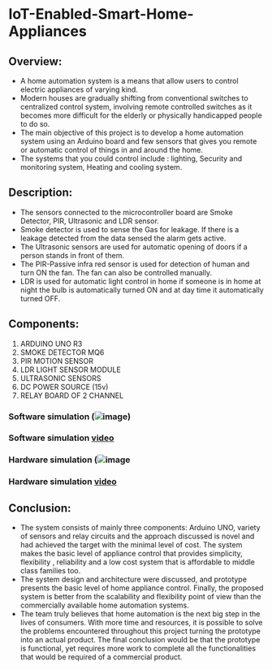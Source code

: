 # IoT-Enabled-Smart-Home-Appliances
## Overview:
* A home automation system is a means that allow users to control electric appliances of varying kind.
* Modern houses are gradually shifting from conventional switches to centralized control system, involving remote controlled switches as it becomes more difficult for the elderly or physically handicapped people to do so. 
* The main objective of this project is to develop a home automation system using an Arduino board and few sensors that gives you remote or automatic control of things in and around the home.
* The systems that you could control include : lighting, Security and monitoring system, Heating and cooling system.

## Description:
* The sensors connected to the microcontroller board are Smoke Detector, PIR, Ultrasonic and LDR sensor.
* Smoke detector is used to sense the Gas for leakage. If there is a leakage detected from the data sensed the alarm gets active.
* The Ultrasonic sensors are used for automatic opening of doors if a person stands in front of them.
* The PIR-Passive infra red sensor is used for detection of human and turn ON the fan. The fan can also be controlled manually.
* LDR is used for automatic light control in home if someone is in home at night the bulb is automatically turned ON and at day time it automatically turned OFF.


## Components:
1. ARDUINO UNO R3
2. SMOKE DETECTOR MQ6
3. PIR MOTION SENSOR
4. LDR LIGHT SENSOR MODULE
5. ULTRASONIC SENSORS
6. DC POWER SOURCE (15v) 
7. RELAY BOARD OF 2 CHANNEL

### Software simulation (![image](https://github.com/gokulkumar1014/IoT-Enabled-Smart-Home-Appliances/assets/161945757/fd30fdc2-5d49-4b3f-a4f0-9b28c2f708e2))

### Software simulation [video](https://www.tinkercad.com/things/7vnI6YrRXnL-iot-enabled-smart-home-appliances)

### Hardware simulation (![image](https://github.com/gokulkumar1014/IoT-Enabled-Smart-Home-Appliances/assets/161945757/f67db0bc-e3d8-4269-ab29-4a06213d9387)

### Hardware simulation [video](https://drive.google.com/drive/folders/1hYtEOlbSIN-kPfIEUUbqrQnMM91C2-rN)


## Conclusion:
* The system consists of mainly three components: Arduino UNO, variety of sensors and relay circuits and the approach discussed is novel and had achieved the target with the minimal level of cost. The system makes the basic level of appliance control that provides simplicity, flexibility , reliability and a low cost system that is affordable to middle class families too. 
* The system design and architecture were discussed, and prototype presents the basic level of home appliance control. Finally, the proposed system is better from the scalability and flexibility point of view than the commercially available home automation systems.
* The team truly believes that home automation is the next big step in the lives of consumers. With more time and resources, it is possible to solve the problems encountered throughout this project turning the prototype into an actual product. The final conclusion would be that the prototype is functional, yet requires more work to complete all the functionalities that would be required of a commercial product.
